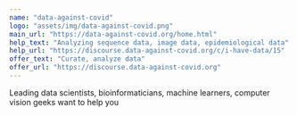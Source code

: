 ```yaml
---
name: "data-against-covid"
logo: "assets/img/data-against-covid.png"
main_url: "https://data-against-covid.org/home.html"
help_text: "Analyzing sequence data, image data, epidemiological data"
help_url: "https://discourse.data-against-covid.org/c/i-have-data/15"
offer_text: "Curate, analyze data"
offer_url: "https://discourse.data-against-covid.org"
---
```


Leading data scientists, bioinformaticians, machine learners, computer vision geeks want to help you